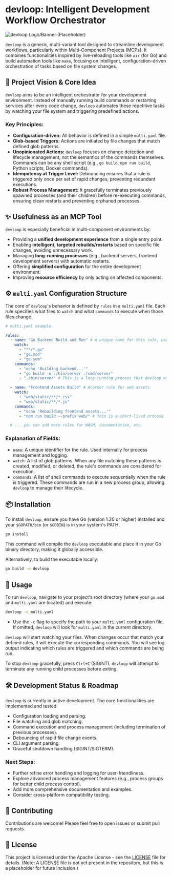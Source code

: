 # devloop: Intelligent Development Workflow Orchestrator

![devloop Logo/Banner (Placeholder)](https://via.placeholder.com/1200x300?text=devloop+Logo)

`devloop` is a generic, multi-variant tool designed to streamline development workflows, particularly within Multi-Component Projects (MCPs). It combines functionalities inspired by live-reloading tools like `air` (for Go) and build automation tools like `make`, focusing on intelligent, configuration-driven orchestration of tasks based on file system changes.

## 🚀 Project Vision & Core Idea

`devloop` aims to be an intelligent orchestrator for your development environment. Instead of manually running build commands or restarting services after every code change, `devloop` automates these repetitive tasks by watching your file system and triggering predefined actions.

### Key Principles:

-   **Configuration-driven:** All behavior is defined in a simple `multi.yaml` file.
-   **Glob-based Triggers:** Actions are initiated by file changes that match defined glob patterns.
-   **Unopinionated Actions:** `devloop` focuses on change detection and lifecycle management, not the semantics of the commands themselves. Commands can be any shell script (e.g., `go build`, `npm run build`, Python scripts, Docker commands).
-   **Idempotency at Trigger Level:** Debouncing ensures that a rule is triggered only once per set of rapid changes, preventing redundant executions.
-   **Robust Process Management:** It gracefully terminates previously spawned processes (and their children) before re-executing commands, ensuring clean restarts and preventing orphaned processes.

## ✨ Usefulness as an MCP Tool

`devloop` is especially beneficial in multi-component environments by:

-   Providing a **unified development experience** from a single entry point.
-   Enabling **intelligent, targeted rebuilds/restarts** based on specific file changes, avoiding unnecessary work.
-   Managing **long-running processes** (e.g., backend servers, frontend development servers) with automatic restarts.
-   Offering **simplified configuration** for the entire development environment.
-   Improving **resource efficiency** by only acting on affected components.

## ⚙️ `multi.yaml` Configuration Structure

The core of `devloop`'s behavior is defined by `rules` in a `multi.yaml` file. Each rule specifies what files to `watch` and what `commands` to execute when those files change.

```yaml
# multi.yaml example

rules:
  - name: "Go Backend Build and Run" # A unique name for this rule, used for process management
    watch:
      - "**/*.go"
      - "go.mod"
      - "go.sum"
    commands:
      - "echo 'Building backend...'"
      - "go build -o ./bin/server ./cmd/server"
      - "./bin/server" # This is a long-running process that devloop will manage

  - name: "Frontend Assets Build" # Another rule for web assets
    watch:
      - "web/static/**/*.css"
      - "web/static/**/*.js"
    commands:
      - "echo 'Rebuilding frontend assets...'"
      - "npm run build --prefix web/" # This is a short-lived process

  # ... you can add more rules for WASM, documentation, etc.
```

### Explanation of Fields:

-   `name`: A unique identifier for the rule. Used internally for process management and logging.
-   `watch`: A list of glob patterns. When any file matching these patterns is created, modified, or deleted, the rule's commands are considered for execution.
-   `commands`: A list of shell commands to execute sequentially when the rule is triggered. These commands are run in a new process group, allowing `devloop` to manage their lifecycle.

## 📦 Installation

To install `devloop`, ensure you have Go (version 1.20 or higher) installed and your `$GOPATH/bin` (or `$GOBIN`) is in your system's PATH.

```bash
go install
```

This command will compile the `devloop` executable and place it in your Go binary directory, making it globally accessible.

Alternatively, to build the executable locally:

```bash
go build -o devloop
```

## 🚀 Usage

To run `devloop`, navigate to your project's root directory (where your `go.mod` and `multi.yaml` are located) and execute:

```bash
devloop -c multi.yaml
```

-   Use the `-c` flag to specify the path to your `multi.yaml` configuration file. If omitted, `devloop` will look for `multi.yaml` in the current directory.

`devloop` will start watching your files. When changes occur that match your defined rules, it will execute the corresponding commands. You will see log output indicating which rules are triggered and which commands are being run.

To stop `devloop` gracefully, press `Ctrl+C` (SIGINT). `devloop` will attempt to terminate any running child processes before exiting.

## 🛠️ Development Status & Roadmap

`devloop` is currently in active development. The core functionalities are implemented and tested:

-   Configuration loading and parsing.
-   File watching and glob matching.
-   Command execution and process management (including termination of previous processes).
-   Debouncing of rapid file change events.
-   CLI argument parsing.
-   Graceful shutdown handling (SIGINT/SIGTERM).

### Next Steps:

-   Further refine error handling and logging for user-friendliness.
-   Explore advanced process management features (e.g., process groups for better child process control).
-   Add more comprehensive documentation and examples.
-   Consider cross-platform compatibility testing.

## 🤝 Contributing

Contributions are welcome! Please feel free to open issues or submit pull requests.

## 📄 License

This project is licensed under the Apache License - see the [LICENSE](LICENSE) file for details. (Note: A LICENSE file is not yet present in the repository, but this is a placeholder for future inclusion.)
